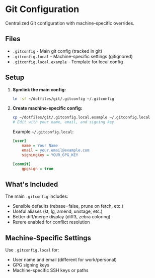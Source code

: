 # Git Configuration

Centralized Git configuration with machine-specific overrides.

## Files

- `.gitconfig` - Main git config (tracked in git)
- `.gitconfig.local` - Machine-specific settings (gitignored)
- `.gitconfig.local.example` - Template for local config

## Setup

1. **Symlink the main config:**
   ```bash
   ln -sf ~/dotfiles/git/.gitconfig ~/.gitconfig
   ```

2. **Create machine-specific config:**
   ```bash
   cp ~/dotfiles/git/.gitconfig.local.example ~/.gitconfig.local
   # Edit with your name, email, and signing key
   ```

   Example `~/.gitconfig.local`:
   ```ini
   [user]
       name = Your Name
       email = your.email@example.com
       signingkey = YOUR_GPG_KEY

   [commit]
       gpgsign = true
   ```

## What's Included

The main `.gitconfig` includes:
- Sensible defaults (rebase=false, prune on fetch, etc.)
- Useful aliases (st, lg, amend, unstage, etc.)
- Better diff/merge display (diff3, zebra coloring)
- Rerere enabled for conflict resolution

## Machine-Specific Settings

Use `.gitconfig.local` for:
- User name and email (different for work/personal)
- GPG signing keys
- Machine-specific SSH keys or paths
